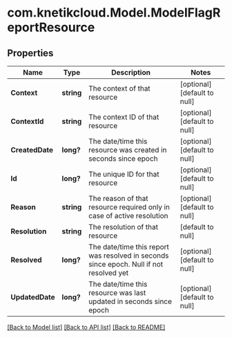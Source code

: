 # com.knetikcloud.Model.ModelFlagReportResource
## Properties

Name | Type | Description | Notes
------------ | ------------- | ------------- | -------------
**Context** | **string** | The context of that resource  | [optional] [default to null]
**ContextId** | **string** | The context ID of that resource | [optional] [default to null]
**CreatedDate** | **long?** | The date/time this resource was created in seconds since epoch | [optional] [default to null]
**Id** | **long?** | The unique ID for that resource | [optional] [default to null]
**Reason** | **string** | The reason of that resource required only in case of active resolution | [optional] [default to null]
**Resolution** | **string** | The resolution of that resource | [default to null]
**Resolved** | **long?** | The date/time this report was resolved in seconds since epoch. Null if not resolved yet | [optional] [default to null]
**UpdatedDate** | **long?** | The date/time this resource was last updated in seconds since epoch | [optional] [default to null]

[[Back to Model list]](../README.md#documentation-for-models) [[Back to API list]](../README.md#documentation-for-api-endpoints) [[Back to README]](../README.md)

